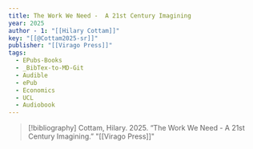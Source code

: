 ```yaml
---
title: The Work We Need -  A 21st Century Imagining
year: 2025
author - 1: "[[Hilary Cottam]]"
key: "[[@Cottam2025-sr]]"
publisher: "[[Virago Press]]"
tags:
  - EPubs-Books
  - _BibTex-to-MD-Git
  - Audible
  - ePub
  - Economics
  - UCL
  - Audiobook
---
```


> [!bibliography]
> Cottam, Hilary. 2025. “The Work We Need -  A 21st Century Imagining.” "[[Virago Press]]"